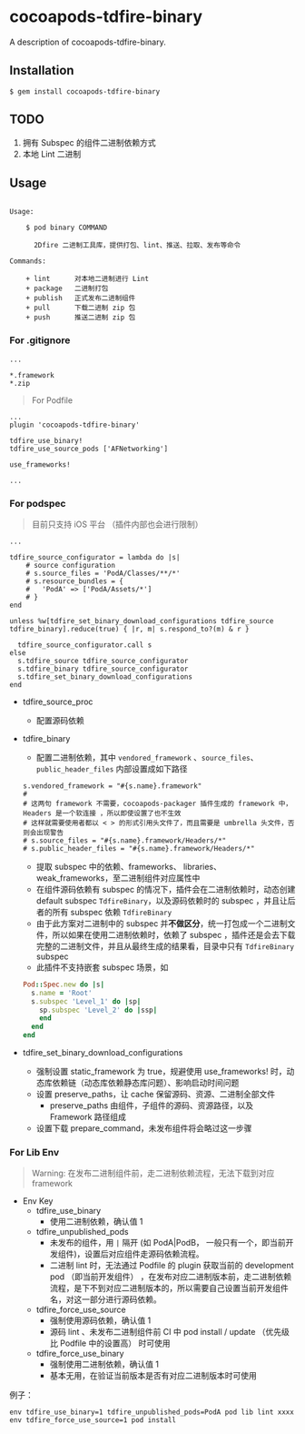 # cocoapods-tdfire-binary

A description of cocoapods-tdfire-binary.

## Installation

    $ gem install cocoapods-tdfire-binary
    
    
## TODO

1. 拥有 Subspec 的组件二进制依赖方式
2. 本地 Lint 二进制

## Usage

```

Usage:

    $ pod binary COMMAND

      2Dfire 二进制工具库，提供打包、lint、推送、拉取、发布等命令

Commands:

    + lint      对本地二进制进行 Lint
    + package   二进制打包
    + publish   正式发布二进制组件
    + pull      下载二进制 zip 包
    + push      推送二进制 zip 包

```

### For .gitignore

```
...

*.framework
*.zip
```

> For Podfile

```
...
plugin 'cocoapods-tdfire-binary'

tdfire_use_binary!
tdfire_use_source_pods ['AFNetworking']

use_frameworks!

...

```

### For podspec

> 目前只支持 iOS 平台 （插件内部也会进行限制）


```
...

tdfire_source_configurator = lambda do |s|
    # source configuration
    # s.source_files = 'PodA/Classes/**/*'
    # s.resource_bundles = {
    #   'PodA' => ['PodA/Assets/*']
    # }
end

unless %w[tdfire_set_binary_download_configurations tdfire_source tdfire_binary].reduce(true) { |r, m| s.respond_to?(m) & r }
    
  tdfire_source_configurator.call s
else
  s.tdfire_source tdfire_source_configurator
  s.tdfire_binary tdfire_source_configurator
  s.tdfire_set_binary_download_configurations
end

```

- tdfire_source_proc
  - 配置源码依赖

- tdfire_binary
  - 配置二进制依赖，其中 `vendored_framework` 、`source_files`、`public_header_files` 内部设置成如下路径
    
  ```
  s.vendored_framework = "#{s.name}.framework"
  #
  # 这两句 framework 不需要，cocoapods-packager 插件生成的 framework 中， Headers 是一个软连接 ，所以即使设置了也不生效
  # 这样就需要使用者都以 < > 的形式引用头文件了，而且需要是 umbrella 头文件，否则会出现警告 
  # s.source_files = "#{s.name}.framework/Headers/*"
  # s.public_header_files = "#{s.name}.framework/Headers/*"
  ```
  - 提取 subspec 中的依赖、frameworks、 libraries、 weak_frameworks，至二进制组件对应属性中
  - 在组件源码依赖有 subspec 的情况下，插件会在二进制依赖时，动态创建 default subspec `TdfireBinary`，以及源码依赖时的 subspec ，并且让后者的所有 subspec 依赖 `TdfireBinary`
  - 由于此方案对二进制中的 subspec 并**不做区分**，统一打包成一个二进制文件，所以如果在使用二进制依赖时，依赖了 subspec ，插件还是会去下载完整的二进制文件，并且从最终生成的结果看，目录中只有 `TdfireBinary` subspec
  - 此插件不支持嵌套 subspec 场景，如
  
  ```ruby
  Pod::Spec.new do |s|
    s.name = 'Root'
    s.subspec 'Level_1' do |sp|
      sp.subspec 'Level_2' do |ssp|
      end
    end
  end
  ``` 
   
- tdfire_set_binary_download_configurations
  - 强制设置 static_framework 为 true，规避使用 use_frameworks! 时，动态库依赖链（动态库依赖静态库问题）、影响启动时间问题
  - 设置 preserve_paths，让 cache 保留源码、资源、二进制全部文件
    - preserve_paths 由组件，子组件的源码、资源路径，以及 Framework 路径组成
  - 设置下载 prepare_command，未发布组件将会略过这一步骤

### For Lib Env

> Warning: 在发布二进制组件前，走二进制依赖流程，无法下载到对应 framework


- Env Key
  - tdfire_use_binary
    - 使用二进制依赖，确认值 1
  - tdfire_unpublished_pods 
    - 未发布的组件，用 `|` 隔开 (如 PodA|PodB， 一般只有一个，即当前开发组件)，设置后对应组件走源码依赖流程。
    - 二进制 lint 时，无法通过 Podfile 的 plugin 获取当前的 development pod （即当前开发组件） ，在发布对应二进制版本前，走二进制依赖流程，是下不到对应二进制版本的，所以需要自己设置当前开发组件名，对这一部分进行源码依赖。
  - tdfire_force_use_source
    - 强制使用源码依赖，确认值 1
    - 源码 lint 、未发布二进制组件前 CI 中 pod install / update （优先级比 Podfile 中的设置高） 时可使用 
  - tdfire_force_use_binary
    - 强制使用二进制依赖，确认值 1
    - 基本无用，在验证当前版本是否有对应二进制版本时可使用
  

例子：

```
env tdfire_use_binary=1 tdfire_unpublished_pods=PodA pod lib lint xxxx
env tdfire_force_use_source=1 pod install
```